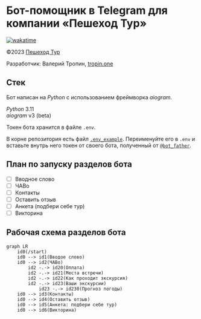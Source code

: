 # Бот-помощник в Telegram для компании «Пешеход Тур»

[![wakatime](https://wakatime.com/badge/user/45d08a79-2677-4493-83b7-77be5bfef3a9/project/ccdafcd8-cf92-4424-8520-52f183f73fc0.svg)](https://wakatime.com/badge/user/45d08a79-2677-4493-83b7-77be5bfef3a9/project/ccdafcd8-cf92-4424-8520-52f183f73fc0)

©2023 [Пешеход Тур](https://peshehodtour.ru)

Разработчик: Валерий Тропин, [tropin.one](https://tropin.one)

## Стек

Бот написан на *Python* с использованием фреймворка *aiogram*.

*Python* 3.11  
*aiogram* v3 (beta)

Токен бота хранится в файле `.env`.

В корне репозитория есть файл [`.env_example`](.env_example). Переименуйте его в `.env`
и вставьте внутрь него токен от своего бота, полученный от [`@bot_father`](https://t.me/botfather).


## План по запуску разделов бота

- [ ] Вводное слово
- [ ] ЧАВо
- [ ] Контакты
- [ ] Оставить отзыв
- [ ] Анкета (подбери себе тур)
- [ ] Викторина

## Рабочая схема разделов бота

```mermaid
graph LR
    id0(/start)
    id0 --> id1(Вводое слово)
    id0 --> id2(ЧАВо)
        id2 -.-> id20(Оплата)
        id2 -.-> id21(Места встречи)
        id2 -.-> id22(Как проходит экскурсия)
        id2 -.-> id23(Ваши экскурсии)
            id23 -.-> id230(Прогноз погоды)
    id0 --> id3(Контакты)
    id0 --> id4(Оставить отзыв)
    id0 --> id5(Анкета: подбери себе тур)
    id0 --> id6(Викторина)
```